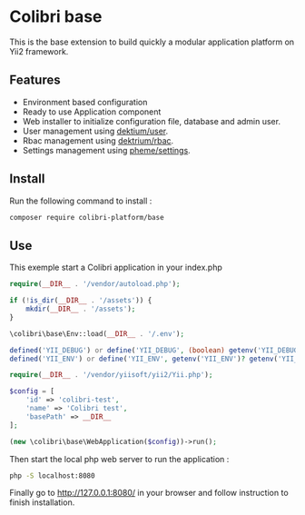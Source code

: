 # Colibri base

This is the base extension to build quickly a modular application platform on Yii2 framework.

## Features

* Environment based configuration
* Ready to use Application component
* Web installer to initialize configuration file, database and admin user.
* User management using [dektium/user](https://github.com/dektrium/yii2-user).
* Rbac management using [dektrium/rbac](https://github.com/dektrium/yii2-rbac).
* Settings management using [pheme/settings](https://github.com/phemellc/yii2-settings).

## Install

Run the following command to install :
```bash
composer require colibri-platform/base
```

## Use

This exemple start a Colibri application in your index.php

```php
require(__DIR__ . '/vendor/autoload.php');

if (!is_dir(__DIR__ . '/assets')) {
    mkdir(__DIR__ . '/assets');
}

\colibri\base\Env::load(__DIR__ . '/.env');

defined('YII_DEBUG') or define('YII_DEBUG', (boolean) getenv('YII_DEBUG'));
defined('YII_ENV') or define('YII_ENV', getenv('YII_ENV')? getenv('YII_ENV') : 'prod');

require(__DIR__ . '/vendor/yiisoft/yii2/Yii.php');

$config = [
    'id' => 'colibri-test',
    'name' => 'Colibri test',
    'basePath' => __DIR__
];

(new \colibri\base\WebApplication($config))->run();

```

Then start the local php web server to run the application :

```bash
php -S localhost:8080
```

Finally go to http://127.0.0.1:8080/ in your browser and follow instruction to finish installation.

